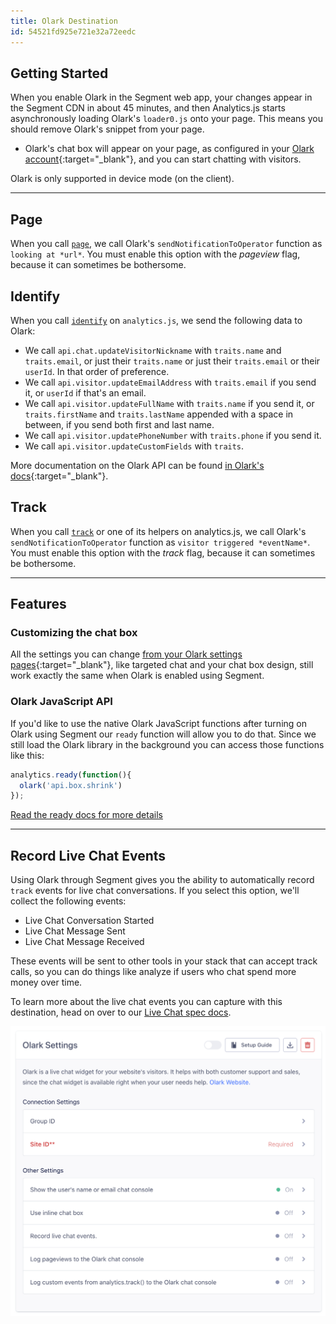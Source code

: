 ```yaml
---
title: Olark Destination
id: 54521fd925e721e32a72eedc
---
```

## Getting Started

When you enable Olark in the Segment web app, your changes appear in the Segment CDN in about 45 minutes, and then Analytics.js starts asynchronously loading Olark's `loader0.js` onto your page. This means you should remove Olark's snippet from your page.
+ Olark's chat box will appear on your page, as configured in your [Olark account](http://www.olark.com/?r=qhl4tltg){:target="_blank"}, and you can start chatting with visitors.

Olark is only supported in device mode (on the client).

- - -

## Page

When you call [`page`](/docs/connections/spec/page/), we call Olark's `sendNotificationToOperator` function as `looking at *url*`. You must enable this option with the *pageview* flag, because it can sometimes be bothersome.


## Identify

When you call [`identify`](/docs/connections/spec/identify/) on `analytics.js`, we send the following data to Olark:

* We call `api.chat.updateVisitorNickname` with `traits.name` and `traits.email`, or just their `traits.name` or just their `traits.email` or their `userId`. In that order of preference.
* We call `api.visitor.updateEmailAddress` with `traits.email` if you send it, or `userId` if that's an email.
* We call `api.visitor.updateFullName` with `traits.name` if you send it, or `traits.firstName` and `traits.lastName` appended with a space in between, if you send both first and last name.
* We call `api.visitor.updatePhoneNumber` with `traits.phone` if you send it.
* We call `api.visitor.updateCustomFields` with `traits`.

More documentation on the Olark API can be found [in Olark's docs](https://www.olark.com/api){:target="_blank"}.

## Track

When you call [`track`](/docs/connections/spec/track/) or one of its helpers on analytics.js, we call Olark's `sendNotificationToOperator` function as `visitor triggered *eventName*`. You must enable this option with the *track* flag, because it can sometimes be bothersome.

- - -

## Features

### Customizing the chat box

All the settings you can change [from your Olark settings pages](https://www.olark.com/help/customize){:target="_blank"}, like targeted chat and your chat box design, still work exactly the same when Olark is enabled using Segment.

### Olark JavaScript API

If you'd like to use the native Olark JavaScript functions after turning on Olark using Segment our `ready` function will allow you to do that. Since we still load the Olark library in the background you can access those functions like this:

```js
analytics.ready(function(){
  olark('api.box.shrink')
});
```

[Read the ready docs for more details](/docs/connections/sources/catalog/libraries/website/javascript/#ready)

- - -


## Record Live Chat Events

Using Olark through Segment gives you the ability to automatically record `track` events for live chat conversations. If you select this option, we'll collect the following events:

* Live Chat Conversation Started
* Live Chat Message Sent
* Live Chat Message Received

These events will be sent to other tools in your stack that can accept track calls, so you can do things like analyze if users who chat spend more money over time.

To learn more about the live chat events you can capture with this destination, head on over to our [Live Chat spec docs](/docs/connections/spec/live-chat/).

![Turn on Olark](images/olarklivechat.png)
